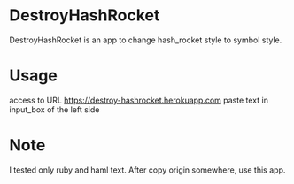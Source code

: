 # DestroyHashRocket
 
DestroyHashRocket is an app to change hash_rocket style to symbol style. 
 
# Usage

access to URL <https://destroy-hashrocket.herokuapp.com>  paste text in input_box of the left side
 
# Note
 
 I tested only ruby and haml text.  After copy origin somewhere, use this app.